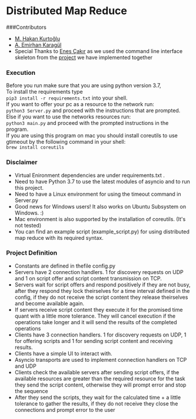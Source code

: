 # Distributed Map Reduce

###Contributors  
- [M. Hakan Kurtoğlu](https://github.com/memhak)  
- [A. Emirhan Karagül](https://github.com/emir350z)
- Special Thanks to [Enes Çakır](https://github.com/EnesCakir) as we used the command line interface skeleton from the [project](https://github.com/CMPE487/torrent-chat-emir350z) we have implemented together

### Execution
Before you run make sure that you are using python version 3.7,  
To install the requirements type   
`pip3 install -r requirements.txt` into your shell.  
If you want to offer your pc as a resource to the network run:  
`python3 Server.py` and proceed with the instructions that are prompted. 
Else if you want to use the networks resources run:  
`python3 main.py` and proceed with the prompted instructions in the program.  
If you are using this program on mac you should install coreutils to use gtimeout by the following command in your shell:  
`brew install coreutils`

### Disclaimer  
- Virtual Enironment dependencies are under requirements.txt .
- Need to have Python 3.7 to use the latest modules of asyncio and to run this project.
- Need to have a Linux environment for using the timeout command in Server.py 
- Good news for Windows users! It also works on Ubuntu Subsystem on Windows. :) 
- Mac environment is also supported by the installation of coreutils. (It's not tested)
- You can find an example script (example_script.py) for using distributed map reduce with its required syntax.

### Project Definition
- Constants are defined in thefile config.py
- Servers have 2 connection handlers. 1 for discovery requests on UDP and 1 on script offer and script content transmission on TCP.
- Servers wait for script offers and respond positively if they are not busy, after they respond they lock theirselves for a time interval defined in the config, if they do not receive the script content they release theirselves and become available again.
- If servers receive script content they execute it for the promised time quant with a little more tolerance. They will cancel execution if the operations take longer and it will send the results of the completed operations
- Clients have 3 connection handlers. 1 for discovery requests on UDP, 1 for offering scripts and 1 for sending script content and receiving results.
- Clients have a simple UI to interact with.
- Asyncio transports are used to implement connection handlers on TCP and UDP
- Clients check the available servers after sending script offers, if the available resources are greater than the required resource for the task they send the script content, otherwise they will prompt error and stop the sequence
- After they send the scripts, they wait for the calculated time + a little tolerance to gather the results, if they do not receive they close the connections and prompt error to the user

